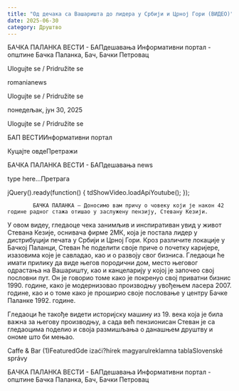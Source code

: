 ```yaml
---
title: "Од дечака са Вашаришта до лидера у Србији и Црној Гори (ВИДЕО)"
date: 2025-06-30
category: Друштво
---
```


БАЧКА ПАЛАНКА ВЕСТИ - БАПдешавања Информативни портал - општине Бачка Паланка, Бач, Бачки Петровац

Ulogujte se / Pridružite se

romanianews

Ulogujte se / Pridružite se

понедељак, јун 30, 2025

Ulogujte se / Pridružite se

БАП ВЕСТИИнформативни портал

Куцајте овдеПретражи

БАЧКА ПАЛАНКА ВЕСТИ - БАПдешавања news

type here...Претрага

jQuery().ready(function() {
                            tdShowVideo.loadApiYoutube(); 
                        });
                        
                    
            БАЧКА ПАЛАНКА – Доносимо вам причу о човеку који је након 42 године радног стажа отишао у заслужену пензију, Стевану Кезији.

У овом видеу, гледаоце чека занимљив и инспиративан увид у живот Стевана Кезије, оснивача фирме 2МК, која је постала лидер у дистрибуцији печата у Србији и Црној Гори.
Кроз различите локације у Бачкој Паланци, Стеван ће поделити своје приче о почетку каријере, изазовима које је савладао, као и о развоју свог бизниса. Гледаоци ће имати прилику да виде његов породични дом, место његовог одрастања на Вашаришту, као и канцеларију у којој је започео свој пословни пут. Он је говорио томе како је покренуо свој приватни бизнис 1990. године, како је модернизовао производњу увођењем ласера 2007. године, као и о томе како је проширио своје пословање у центру Бачке Паланке 1992. године.


Гледаоци ће такође видети историјску машину из 19. века која је била важна за његову производњу, а сада већ пензионисан Стеван је са гледаоцима поделио и своја размишљања о данашњем друштву и ономе што би мењао.

Caffe & Bar (1)FeaturedGde izaći?hírek magyarulreklamna tablaSlovenské správy

БАЧКА ПАЛАНКА ВЕСТИ - БАПдешавања Информативни портал - општине Бачка Паланка, Бач, Бачки Петровац
